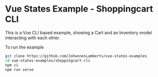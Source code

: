 # Vue States Example - Shoppingcart CLI

This is a Vue CLI based example, showing a Cart and an Inventory model interacting with each other.

To run the example

```bash
git clone https://github.com/JohannesLamberts/vue-states-examples
cd vue-states-examples/shoppingcart-cli
npm ci
npm run serve
```
